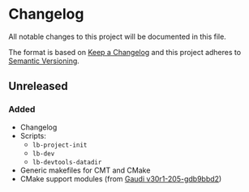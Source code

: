 # Changelog
All notable changes to this project will be documented in this file.

The format is based on [Keep a Changelog](http://keepachangelog.com/en/1.0.0/)
and this project adheres to [Semantic Versioning](http://semver.org/spec/v2.0.0.html).

## Unreleased
### Added
- Changelog
- Scripts:
  - `lb-project-init`
  - `lb-dev`
  - `lb-devtools-datadir`
- Generic makefiles for CMT and CMake
- CMake support modules (from [Gaudi v30r1-205-gdb9bbd2][])



[Gaudi v30r1-205-gdb9bbd2]: https://gitlab.cern.ch/gaudi/Gaudi/tree/db9bbd2
